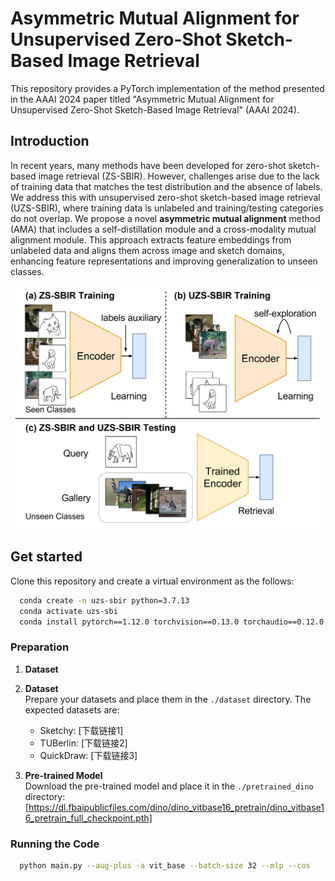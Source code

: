 # Asymmetric Mutual Alignment for Unsupervised Zero-Shot Sketch-Based Image Retrieval
This repository provides a PyTorch implementation of the method presented in the AAAI 2024 paper titled "Asymmetric Mutual Alignment for Unsupervised Zero-Shot Sketch-Based Image Retrieval" (AAAI 2024). 

## Introduction
In recent years, many methods have been developed for zero-shot sketch-based image retrieval (ZS-SBIR). However, challenges arise due to the lack of training data that matches the test distribution and the absence of labels. We address this with unsupervised zero-shot sketch-based image retrieval (UZS-SBIR), where training data is unlabeled and training/testing categories do not overlap. We propose a novel **asymmetric mutual alignment** method (AMA) that includes a self-distillation module and a cross-modality mutual alignment module. This approach extracts feature embeddings from unlabeled data and aligns them across image and sketch domains, enhancing feature representations and improving generalization to unseen classes.

![UZS-SBIR](uzs-sbir.png)


## Get started
Clone this repository and create a virtual environment as the follows:

```bash
  conda create -n uzs-sbir python=3.7.13
  conda activate uzs-sbi
  conda install pytorch==1.12.0 torchvision==0.13.0 torchaudio==0.12.0 cudatoolkit=11.3 -c pytorch -c conda-forge
```


### Preparation

1. **Dataset**
1. **Dataset**  
   Prepare your datasets and place them in the `./dataset` directory. The expected datasets are:
   - Sketchy: [下载链接1]
   - TUBerlin: [下载链接2]
   - QuickDraw: [下载链接3]

2. **Pre-trained Model**  
   Download the pre-trained model and place it in the `./pretrained_dino` directory: [https://dl.fbaipublicfiles.com/dino/dino_vitbase16_pretrain/dino_vitbase16_pretrain_full_checkpoint.pth]
   


### Running the Code
```bash
  python main.py --aug-plus -a vit_base --batch-size 32 --mlp --cos
```
